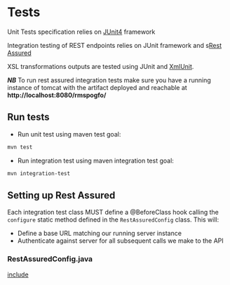 # Tests

Unit Tests specification relies on [JUnit4](http://junit.org/junit4/) framework

Integration testing of REST endpoints relies on JUnit framework and s[Rest Assured](http://rest-assured.io/)

XSL transformations outputs are tested using JUnit and [XmlUnit](http://www.xmlunit.org/).

***NB*** To run rest assured integration tests make sure you have a running instance of tomcat with the artifact deployed and reachable at **http://localhost:8080/rmspogfo/**

## Run tests

 - Run unit test using maven test goal:

```bash
mvn test
```
 - Run integration test using maven integration test goal:

```bash
mvn integration-test
```

## Setting up Rest Assured 

Each integration test class MUST define a @BeforeClass hook calling the ```configure``` static method defined in the ```RestAssuredConfig``` class. This will:

 - Define a base URL matching our running server instance
 - Authenticate against server for all subsequent calls we make to the API 
 
### RestAssuredConfig.java

[include](../../../../src/test/java/fr/insee/pogues/rest/utils/RestAssuredConfig.java)
